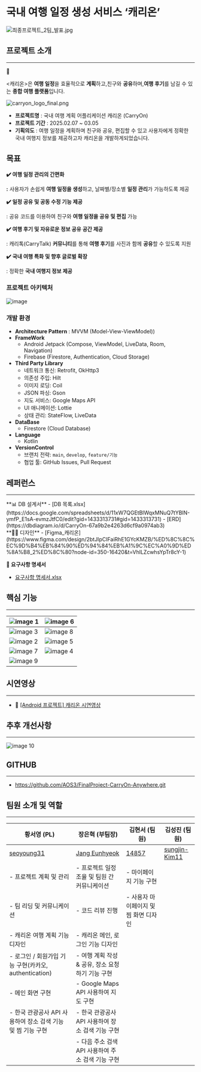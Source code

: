 # 국내 여행 일정 생성 서비스 ‘캐리온’

![최종프로젝트_2팀_발표.jpg](https://github.com/user-attachments/assets/987b5c63-7bdb-4628-b790-b9c8f9610706)



## **프로젝트 소개**

---

<aside>
📌

<캐리온>은 **여행 일정**을 효율적으로 **계획**하고,친구와 **공유**하며,**여행 후기**를 남길 수 있는 **종합 여행 플랫폼**입니다.

</aside>

![carryon_logo_final.png](https://github.com/user-attachments/assets/db9e886b-5896-4aaf-92b4-2367dec69321)

- **프로젝트명** : 국내 여행 계획 어플리케이션 캐리온 (CarryOn)
- **프로젝트 기간** : 2025.02.07 ~ 03.05
- **기획의도** : 여행 일정을 계획하며 친구와 공유, 편집할 수 있고 사용자에게 정확한 국내 여행지 정보를 제공하고자 캐리온을 개발하게되었습니다.

<aside>

## 목표

**✔️ 여행 일정 관리의 간편화**

**:** 사용자가 손쉽게 **여행 일정을 생성**하고, 날짜별/장소별 **일정 관리**가 가능하도록 제공

**✔️ 일정 공유 및 공동 수정 기능 제공**

: 공유 코드를 이용하여 친구와 **여행 일정을 공유 및 편집** 가능

**✔️ 여행 후기 및 자유로운 정보 공유 공간 제공**

: 캐리톡(CarryTalk) **커뮤니티**를 통해 **여행 후기**를 사진과 함께 **공유**할 수 있도록 지원

**✔️ 국내 여행 특화 및 향후 글로벌 확장**

: 정확한 **국내 여행지 정보 제공**

</aside>

### **프로젝트 아키텍처**

![image](https://github.com/user-attachments/assets/2eaaf09b-1e03-476d-9989-2a910a10f3fe)


### 개발 환경

- **Architecture Pattern** : MVVM (Model-View-ViewModel))
- **FrameWork**
    - Android Jetpack (Compose, ViewModel, LiveData, Room, Navigation)
    - Firebase (Firestore, Authentication, Cloud Storage)
- **Third Party Library**
    - 네트워크 통신: Retrofit, OkHttp3
    - 의존성 주입: Hilt
    - 이미지 로딩: Coil
    - JSON 파싱: Gson
    - 지도 서비스: Google Maps API
    - UI 애니메이션: Lottie
    - 상태 관리: StateFlow, LiveData
- **DataBase**
    - Firestore (Cloud Database)
- **Language**
    - Kotlin
- **VersionControl**
    - 브랜치 전략: `main`, `develop`, `feature/기능`
    - 협업 툴: GitHub Issues, Pull Request

## 레퍼런스

---

<aside>
**📊 DB 설계서**
- [DB 목록.xlsx](https://docs.google.com/spreadsheets/d/11xW7QGEtBlWqxMNuQ7tYBlN-ymfP_E1sA-evmzJtfC0/edit?gid=1433313731#gid=1433313731)
- [ERD](https://dbdiagram.io/d/CarryOn-67a9b2e4263d6cf9a0974ab3)
</aside>

<aside>
**🧑‍🎨 디자인**
- [Figma_캐리온](https://www.figma.com/design/2btJIpCIFaiRhE1GYcKMZB/%ED%8C%8C%EC%9D%B4%EB%84%90%ED%94%84%EB%A1%9C%EC%A0%9D%ED%8A%B8_2%ED%8C%80?node-id=350-16420&t=VhlLZcwhsYpTr8cY-1)
</aside>

<aside>

**🙋 요구사항 명세서**
- [요구사항 명세서.xlsx](https://docs.google.com/spreadsheets/d/1tD7FVl9ZmXt9sas6y4ChpS8wdmZQxfB7/edit?gid=1388090367#gid=1388090367)
</aside>

## 핵심 기능

---

| ![image 1](https://github.com/user-attachments/assets/24ad5cc7-98c7-4e50-8d87-6560069cf06f) | ![image 6](https://github.com/user-attachments/assets/e17c3c25-fceb-441d-bb92-74ff41b4caf2) |
| --- | --- |
| ![image 3](https://github.com/user-attachments/assets/f5ebe8cf-3dcc-4b7f-8d5c-eef6f54e4f3c) | ![image 8](https://github.com/user-attachments/assets/094f27b8-91c8-4c51-847c-8e252b7ee47b) |
| ![image 2](https://github.com/user-attachments/assets/5156bfa5-cfd3-426c-9997-6b3d706e4093) | ![image 5](https://github.com/user-attachments/assets/0d4b47f0-e6e9-46d7-8248-3d94ff0469b0) |
| ![image 7](https://github.com/user-attachments/assets/36259faa-fca0-42e6-8a81-8a553c39d0ff) | ![image 4](https://github.com/user-attachments/assets/93db3f4a-dd5c-43c4-9495-1acc90482a69) |
| ![image 9](https://github.com/user-attachments/assets/df425c29-70d1-4212-8278-e44f422052c4) | 

    
## 시연영상

---

- 🎥 [[Android 프로젝트] 캐리온 시연영상](https://youtu.be/QOMqkSoCrjo)

## 추후 개선사항

---

![image 10](https://github.com/user-attachments/assets/3e17cb0c-7af5-40f9-90d4-d7854b367318)


## **GITHUB**

---

- https://github.com/AOS3/FinalProject-CarryOn-Anywhere.git

## 팀원 소개 및 역할

---

| **황서영 (PL)** | **장은혁 (부팀장)** | **김현서 (팀원)** | **김성진 (팀원)** |
| --- | --- | --- | --- |
| [seoyoung31](https://github.com/seoyoung31) | [Jang Eunhyeok](https://github.com/jeh200223) | [14857](https://github.com/AOS3/FinalProject-CarryOn-Anywhere/commits?author=14857) | [sungjin-Kim11](https://github.com/AOS3/FinalProject-CarryOn-Anywhere/commits?author=sungjin-Kim11)  |
| - 프로젝트 계획 및 관리 | - 프로젝트 일정 조율 및 팀원 간 커뮤니케이션 | - 마이페이지 기능 구현
| - 팀 리딩 및 커뮤니케이션 | - 코드 리뷰 진행 | - 사용자 마이페이지 및 찜 화면 디자인
| - 캐리온 여행 계획 기능 디자인 | - 캐리온 메인, 로그인 기능 디자인
| - 로그인 / 회원가입 기능 구현(카카오, authentication) | - 여행 계획 작성 & 공유, 장소 요청하기 기능 구현
| - 메인 화면 구현 | - Google Maps API 사용하여 지도 구현 
| - 한국 관광공사 API 사용하여 장소 검색 기능 및 찜 기능 구현 |- 한국 관광공사 API 사용하여 장소 검색 기능 구현
|  | - 다음 주소 검색 API 사용하여 주소 검색 기능 구현 | 






